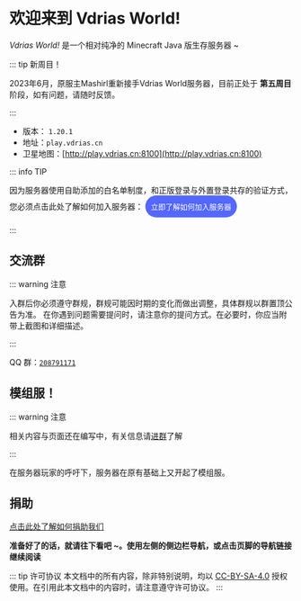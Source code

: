 # 欢迎来到 Vdrias World! <Badge type="tip" text="5th" />

*Vdrias World!* 是一个相对纯净的 Minecraft Java 版生存服务器 ~

::: tip 新周目！

2023年6月，原服主Mashirl重新接手Vdrias World服务器，目前正处于 **第五周目** 阶段，如有问题，请随时反馈。

:::

- 版本： `1.20.1`
- 地址：`play.vdrias.cn`
- 卫星地图：[http://play.vdrias.cn:8100](http://play.vdrias.cn:8100)

::: info TIP

因为服务器使用自助添加的白名单制度，和正版登录与外置登录共存的验证方式，您必须点击此处了解如何加入服务器：
<a href="/get-started" style="display: inline-block; padding: 10px; background-color: #5468ff; border-radius: 100px; font-size: 13px; color: white; text-decoration: none;">立即了解如何加入服务器</a>

::: 

<!-- 👉 [立即了解如何加入服务器](/get-started#加入)  👈 -->

## 交流群

::: warning 注意

入群后你必须遵守群规，群规可能因时期的变化而做出调整，具体群规以群置顶公告为准。
在你遇到问题需要提问时，请注意你的提问方式。在必要时，你应当附带上截图和详细描述。

:::

QQ 群：[`208791171`](https://jq.qq.com/?_wv=1027&k=aXIUvT35)

## 模组服！

::: warning 注意

相关内容与页面还在编写中，有关信息请[进群](#交流群)了解

:::

在服务器玩家的呼吁下，服务器在原有基础上又开起了模组服。

## 捐助

[点击此处了解如何捐助我们](/donate)

**准备好了的话，就请往下看吧 ~。使用左侧的侧边栏导航，或点击页脚的导航链接继续阅读**

::: tip 许可协议
本文档中的所有内容，除非特别说明，均以 [CC-BY-SA-4.0](https://creativecommons.org/licenses/by-sa/4.0/deed.zh) 授权使用。在引用此本文档中的内容时，请注意遵守许可协议。
:::
